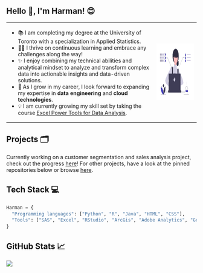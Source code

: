 ## Hello :wave:, I'm Harman! :blush:

<table>
  <tr>
    <td>
      <ul>
      <li>📚 I am completing my degree at the University of Toronto with a specialization in Applied Statistics.</li>
      <li>👩‍🎓 I thrive on continuous learning and embrace any challenges along the way!</li>
      <li>✨ I enjoy combining my technical abilities and analytical mindset to analyze and transform complex data into actionable insights and data-driven solutions.</li>
      <li>📆 As I grow in my career, I look forward to expanding my expertise in <b>data engineering</b> and <b>cloud technologies</b>.</li>
      <li>💡 I am currently growing my skill set by taking the course <a href="https://www.coursera.org/programs/coursera-for-university-of-toronto-ql0lg/learn/excel-power-tools">Excel Power Tools for Data Analysis</a>.</li>
      </ul>
      </td> 
    <td><img alt="Women Coding" width="350" height="150" src="coding.png"></td>
</table>

## Projects 🗂️
Currently working on a customer segmentation and sales analysis project, check out the progress <a href="https://github.com/harman-khehara/Customer-Sales-Analysis">here</a>! For other projects, have a look at the pinned repositories below or browse <a href="https://github.com/harman-khehara?tab=repositories">here</a>.

## Tech Stack 💻

```python
Harman = {
  "Programming languages": ["Python", "R", "Java", "HTML", "CSS"],
  "Tools": ["SAS", "Excel", "RStudio", "ArcGis", "Adobe Analytics", "Google Analytics", "Git", "VSCode"],
}
```

## GitHub Stats 📈

<p>
<a href="https://github-readme-stats.vercel.app/api/top-langs/?username=harman-khehara&title_color=3f39bd&theme=buefy&hide=Shell,Swift,Kotlin,Objective-C&langs_count=8&layout=compact&card_width=275">
  <img align="left" src="https://github-readme-stats.vercel.app/api/top-langs/?username=harman-khehara&title_color=3f39bd&theme=buefy&hide=Shell,Swift,Kotlin,Objective-C&langs_count=8&layout=compact&card_width=400">
</a>







